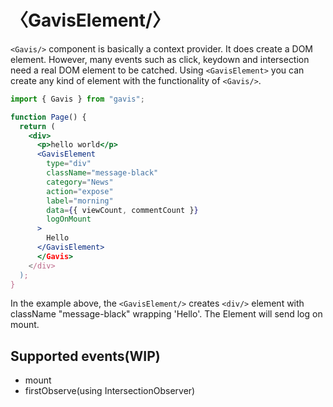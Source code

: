 # 〈GavisElement/〉

`<Gavis/>` component is basically a context provider. It does create a DOM element. However, many events such as click, keydown and intersection need a real DOM element to be catched. Using `<GavisElement>` you can create any kind of element with the functionality of `<Gavis/>`.

```jsx
import { Gavis } from "gavis";

function Page() {
  return (
    <div>
      <p>hello world</p>​
      <GavisElement
        type="div"
        className="message-black"
        category="News"
        action="expose"
        label="morning"
        data={{ viewCount, commentCount }}
        logOnMount
      >
        Hello
      </GavisElement>
      </Gavis>
    </div>
  );
}
```

In the example above, the `<GavisElement/>` creates `<div/>` element with className "message-black" wrapping 'Hello'. The Element will send log on mount.

## Supported events(WIP)

- mount
- firstObserve(using IntersectionObserver)
